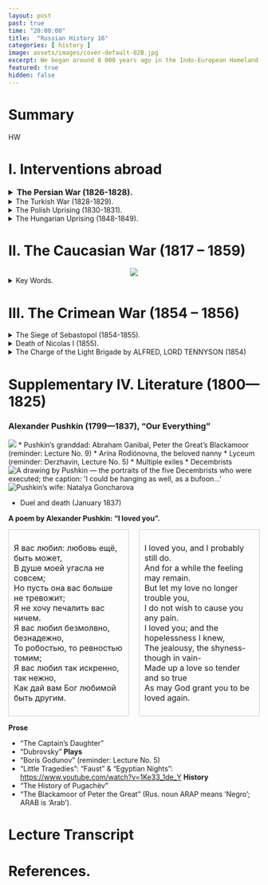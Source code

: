```yaml
---
layout: post
past: true
time: "20:00:00"
title:  "Russian History 16"
categories: [ history ]
image: assets/images/cover-default-02B.jpg
excerpt: We began around 8 000 years ago in the Indo-European Homeland and ended in 988, when Vladimir the Great adopted Orthodox Christianity.
featured: true
hidden: false
---
```


# Summary

HW

# I. Interventions abroad 

<details>
   <summary style="font-size: 16; font-weight: bold;">The Persian War (1826-1828).</summary>
      &#8594;  Griboyedov.
</details>

<details>
  <summary>The Turkish War (1828-1829).</summary>
<div>
   &#8594; The Greek-Turkish war of national liberation;<br>
   &#8594; Lord Byron;<br>
   &#8594; The Navarin naval battle.<br>
</div>
  <figure style="text-align: center;">
    <img src="{{ site.baseurl }}/assets/images/2021-05-24-img_01.jpg" 
         style="width: 45%;"/>
      <figcaption>Pushkin’s 'Journey to Erzurum'</figcaption>
  </figure>
</details>

<details>
   <summary>The Polish Uprising (1830-1831).</summary>
   <figure style="text-align: center;"><img src="{{ site.baseurl }}/assets/images/2021-05-24-img_02.jpg" style="width: 45%;"/></div><figcaption>Russia is the policeman of Europe.</figcaption>
   </figure>
<div>
   &#8594;  Karolina Sobańska: Secretary to Count General de Witt, her official lover: both agents of the Russian secret police! Her sister, Evelina Gańska, later married Balzac. <br>
   &#8594; Pushkin: “Ja vas ljubil” (Lecture 15). <br>
   &#8594; Adam Mickiewicz: A trip to Crimea on the “Karolina” yacht  (probably the only case in the history of literature where a secret police operation resulted in a poetic  masterpiece).
</div>
</details>

<details>
   <summary>The Hungarian Uprising (1848-1849).</summary>
      &#8594; Nicolas I sent in an army 280 000 strong.<br>
      &#8594; 13 martyrs hanged.<br>
      &#8594; Sandor Petőfi (blowing up of his statue in Bratislava in 1919; finding of his skeleton in 1990 in Siberia)<br>
      &#8594; [Arminius Vambéry](https://www.gutenberg.org/files/40163/40163-h/40163-h.htm)
   <figure style="text-align: center;"><img src="{{ site.baseurl }}/assets/images/2021-05-24-img_03.jpg" style="height: 20%;"/><img src="{{ site.baseurl }}/assets/images/2021-05-24-img_04.jpg" style="height: 20%;"/></figure>
   <figure style="text-align: center;"><img src="{{ site.baseurl }}/assets/images/2021-05-24-img_05.jpg" style="width: 30%;"/><figcaption>Vámbéry’s journey to Bukhara (as Raşit Efendi).</figcaption></figure>
</details>

# II. The Caucasian War (1817 – 1859)
<div style="text-align: center;"><img src="{{ site.baseurl }}/assets/images/2021-05-24-img_06.jpg"/></div>
<details>
   <summary>Key Words.</summary>
   <div>
      &#8594; Circassians;
      &#8594; Shaov; 
      &#8594; Chechens;
      &#8594; Avars;
      &#8594; Shamil;
      &#8594; Leo Tolstoy;
      &#8594; [Hadji Murad](http://www.online-literature.com/tolstoy/hadji-murad/1/).
   </div>
</details>

# III. The Crimean War (1854 – 1856)

<details>
   <summary>The Siege of Sebastopol (1854-1855).</summary>
   <figure style="text-align: center;"><img src="{{ site.baseurl }}/assets/images/2021-05-24-img_07.jpg" style="width: 30%;"/><figcaption>Montreal, Place du Canada: one of the Russian guns seized by the British troops in Sebastopol.</figcaption></figure>
</details>

<details>
   <summary>Death of Nicolas I (1855).</summary>
   <div>
      &#8594; Probable suicide;
      &#8594; Nicolas I's personal doctor left Russia immediately;
      &#8594; The Tzar formally prohibited an autopsy.
   </div>
</details>

<details>
   <summary>The Charge of the Light Brigade by ALFRED, LORD TENNYSON (1854)</summary>
   <div>
      ```
      I
      Half a league, half a league,
      Half a league onward,
      All in the valley of Death
         Rode the six hundred.
      “Forward, the Light Brigade!
      Charge for the guns!” he said.
      Into the valley of Death
         Rode the six hundred.

      II
      “Forward, the Light Brigade!”
      Was there a man dismayed?
      Not though the soldier knew
         Someone had blundered.
         Theirs not to make reply,
         Theirs not to reason why,
         Theirs but to do and die.
         Into the valley of Death
         Rode the six hundred.

      III
      Cannon to right of them,
      Cannon to left of them,
      Cannon in front of them
         Volleyed and thundered;
      Stormed at with shot and shell,
      Boldly they rode and well,
      Into the jaws of Death,
      Into the mouth of hell
         Rode the six hundred.

      IV
      Flashed all their sabres bare,
      Flashed as they turned in air
      Sabring the gunners there,
      Charging an army, while
         All the world wondered.
      Plunged in the battery-smoke
      Right through the line they broke;
      Cossack and Russian
      Reeled from the sabre stroke
         Shattered and sundered.
      Then they rode back, but not
         Not the six hundred.

      V
      Cannon to right of them,
      Cannon to left of them,
      Cannon behind them
         Volleyed and thundered;
      Stormed at with shot and shell,
      While horse and hero fell.
      They that had fought so well
      Came through the jaws of Death,
      Back from the mouth of hell,
      All that was left of them,
         Left of six hundred.

      VI
      When can their glory fade?
      O the wild charge they made!
         All the world wondered.
      Honour the charge they made!
      Honour the Light Brigade,
         Noble six hundred!
      ```
   </div>
</details>

# Supplementary  IV. Literature (1800—1825)

### Alexander Pushkin (1799—1837), “Our Everything”

<img src="{{ site.baseurl }}/assets/images/poetry-pushkin.png"/>
* Pushkin’s granddad: Abraham Ganibal, Peter the Great’s Blackamoor (reminder: Lecture No. 9)
* Arína Rodiónovna, the beloved nanny
* Lyceum (reminder: Derzhavin, Lecture No. 5)
* Multiple exiles
* Decembrists
<img src="{{ site.baseurl }}/assets/images/2021-05-24-img_08.jpg" title="A drawing by Pushkin — the portraits of the five Decembrists who were executed; the caption: 'I could be hanging as well, as a bufoon…'"/>
<img src="{{ site.baseurl }}/assets/images/2021-05-24-img_09.jpg" title="Pushkin’s wife: Natalya Goncharova"/>

* Duel and death (January 1837)

**A poem by Alexander Pushkin: “I loved you”.**
<div style="display: flex; justify-content: space-between;">

  <div style="flex: 1; padding: 10px; margin-right: 10px; border: 1px solid #ccc; font-size: 16px">
    <p>Я вас любил: любовь ещё, быть может,<br>
      В душе моей угасла не совсем;<br>
      Но пусть она вас больше не тревожит;<br>
      Я не хочу печалить вас ничем.<br>
      Я вас любил безмолвно, безнадежно,<br>
      То робостью, то ревностью томим;<br>
      Я вас любил так искренно, так нежно,<br>
      Как дай вам Бог любимой быть другим.</p>
  </div>

  <div style="flex: 1; padding: 10px; margin-left: 10px; border: 1px solid #ccc; font-size: 16px">
    <p>I loved you, and I probably still do.<br>
      And for a while the feeling may remain.<br>
      But let my love no longer trouble you,<br>
      I do not wish to cause you any pain.<br>
      I loved you; and the hopelessness I knew,<br>
      The jealousy, the shyness- though in vain-<br>
      Made up a love so tender and so true<br>
      As may God grant you to be loved again.</p>
  </div>

</div>

**Prose**
* “The Captain’s Daughter”
* “Dubrovsky”
**Plays**
* “Boris Godunov” (reminder: Lecture No. 5)
* “Little Tragedies”: “Faust” & “Egyptian Nights”: https://www.youtube.com/watch?v=1Ke33_1de_Y
**History**
* “The History of Pugachëv”
* “The Blackamoor of Peter the Great” (Rus. noun ARAP means ‘Negro’; ARAB is ‘Arab’).

# Lecture Transcript

# References.
